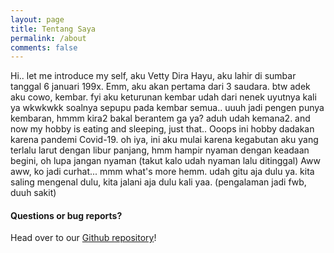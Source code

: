 ```yaml
---
layout: page
title: Tentang Saya
permalink: /about
comments: false
---
```


<div class="row justify-content-between">
<div class="col-md-8 pr-5">

<p>Hi..  let me introduce my self, aku Vetty Dira Hayu, aku lahir di sumbar tanggal 6 januari 199x. Emm, aku akan pertama dari 3 saudara. btw adek aku cowo, kembar. fyi aku keturunan kembar udah dari nenek uyutnya kali ya wkwkwkk soalnya sepupu pada kembar semua.. uuuh jadi pengen punya kembaran, hmmm kira2 bakal berantem ga ya? aduh udah kemana2. and now my hobby is eating and sleeping, just that.. Ooops ini hobby dadakan karena pandemi Covid-19. oh iya, ini aku mulai karena kegabutan aku yang terlalu larut dengan libur panjang, hmm hampir nyaman dengan keadaan begini, oh lupa jangan nyaman (takut kalo udah nyaman lalu ditinggal) Aww aww, ko jadi curhat... mmm what's more hemm. udah gitu aja dulu ya. kita saling mengenal dulu, kita jalani aja dulu kali yaa. (pengalaman jadi fwb, duuh sakit) </p>


<h4>Questions or bug reports?</h4>

<p>Head over to our <a href="https://github.com/wowthemesnet/mediumish-theme-jekyll">Github repository</a>!</p>


</div>
</div>
